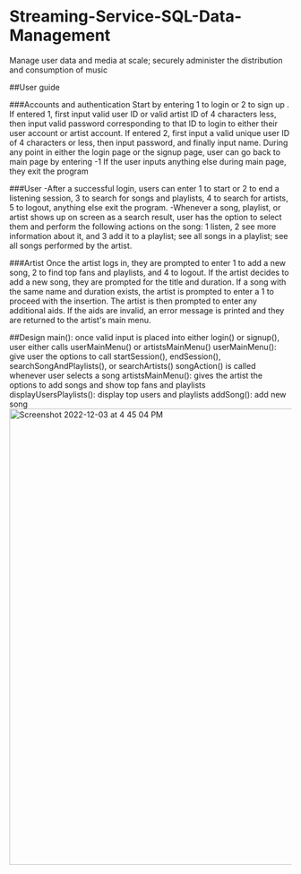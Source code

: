# Streaming-Service-SQL-Data-Management
Manage user data and media at scale; securely administer the distribution and consumption of music

##User guide

###Accounts and authentication
Start by entering 1 to login or 2 to sign up . 
If entered 1, first input valid user ID or valid artist ID of 4 characters less, then input valid password corresponding to that ID to login to either their user account or artist account. 
If entered 2, first input a valid unique user ID of 4 characters or less, then input password, and finally input name.
During any point in either the login page or the signup page, user can go back to main page by entering -1
If the user inputs anything else during main page, they exit the program

###User
-After a successful login, users can enter 1 to start or  2 to end a listening session, 3 to  search for songs and playlists, 4 to search for artists, 5 to logout, anything else exit the program.
-Whenever a song, playlist, or artist shows up on screen as a search result, user has the option to select them and perform the following actions on the song: 1 listen, 2 see more information about it, and 3 add it to a playlist; see all songs in a playlist; see all songs performed by the artist.

###Artist
Once the artist logs in, they are prompted to enter 1 to add a new song, 2 to find top fans and playlists, and 4 to logout. If the artist decides to add a new song, they are prompted for the title and duration. If a song with the same name and duration exists, the artist is prompted to enter a 1 to proceed with the insertion. The artist is then prompted to enter any additional aids. If the aids are invalid, an error message is printed and they are returned to the artist's main menu. 

##Design
main(): once valid input is placed into either login() or signup(), user either calls userMainMenu() or artistsMainMenu()
userMainMenu(): give user the options to call startSession(), endSession(), searchSongAndPlaylists(), or searchArtists()
songAction() is called whenever user selects a song
artistsMainMenu(): gives the artist the options to add songs and show top fans and playlists
displayUsersPlaylists(): display top users and playlists
addSong(): add new song
<img width="815" alt="Screenshot 2022-12-03 at 4 45 04 PM" src="https://user-images.githubusercontent.com/104746082/205467049-80f6a68a-c941-415e-8532-a9f8600978bb.png">

